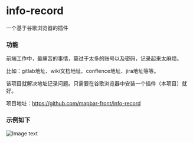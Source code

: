 # info-record
一个基于谷歌浏览器的插件

### 功能

前端工作中，最痛苦的事情，莫过于太多的账号以及密码，记录起来太麻烦。

比如：gitlab地址、wiki文档地址、conflence地址、jira地址等等。

该项目就解决地址记录问题。只需要在谷歌浏览器中安装一个插件（本项目）就好。

项目地址：https://github.com/mapbar-front/info-record

### 示例如下

![Image text](http://106.54.78.211/pic/mdtest.png)
